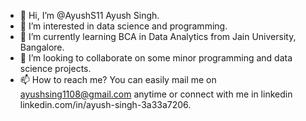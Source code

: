 - 👋 Hi, I’m @AyushS11 Ayush Singh.
- 👀 I’m interested in data science and programming.
- 🌱 I’m currently learning BCA in Data Analytics from Jain University, Bangalore.
- 💞️ I’m looking to collaborate on some minor programming and data science projects.
- 📫 How to reach me? You can easily mail me on ayushsing1108@gmail.com anytime or connect with me in linkedin linkedin.com/in/ayush-singh-3a33a7206.

<!---
AyushS11/AyushS11 is a ✨ special ✨ repository because its `README.md` (this file) appears on your GitHub profile.
You can click the Preview link to take a look at your changes.
--->
